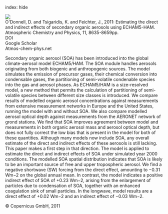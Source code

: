 index: hide

<div class="Citation">
    <div class="Citation-thumb CitationThumb-linked"  data-href="https://doi.org/10.5194/acp-11-8635-2011">
      <img src="https://static.claimspace.cloud/climate-study-static/refs/thumbs/7/ODonnell_et_al_2011-thumb.png" />
    </div>

  <div class="Citation-body">
    <div class="Citation-text">O'Donnell, D. and Tsigaridis, K. and Feichter, J., 2011: Estimating the direct and indirect effects of secondary organic aerosols using ECHAM5-HAM. <span class="Article-journal">Atmospheric Chemistry and Physics, </span><span class="Article-volume">11, </span>8635-8659pp.</div>
    <div class="Citation-links">
      <div class="CitationLink" data-href="https://doi.org/10.5194/acp-11-8635-2011">
        <div class="CitationLink-icon CitationLink-Doi"></div>
        <div class="CitationLink-text">DOI</div>
      </div>
      <div class="CitationLink" data-href="https://scholar.google.com/scholar?q=10.5194/acp-11-8635-2011">
        <div class="CitationLink-icon CitationLink-Scholar"></div>
        <div class="CitationLink-text">Google Scholar</div>
      </div>
      <div class="CitationLink" data-href="http://www.atmos-chem-phys.net/11/8635/2011/">
        <div class="CitationLink-icon CitationLink-Publisher"></div>
        <div class="CitationLink-text">Atmos-chem-phys.net</div>
      </div>
    </div>
  </div>
</div>

Secondary organic aerosol (SOA) has been introduced into the global climate-aerosol model ECHAM5/HAM. The SOA module handles aerosols originating from both biogenic and anthropogenic sources. The model simulates the emission of precursor gases, their chemical conversion into condensable gases, the partitioning of semi-volatile condenable species into the gas and aerosol phases. As ECHAM5/HAM is a size-resolved model, a new method that permits the calculation of partitioning of semi-volatile species between different size classes is introduced. We compare results of modelled organic aerosol concentrations against measurements from extensive measurement networks in Europe and the United States, running the model with and without SOA. We also compare modelled aerosol optical depth against measurements from the AERONET network of grond stations. We find that SOA improves agreement between model and measurements in both organic aerosol mass and aerosol optical depth, but does not fully correct the low bias that is present in the model for both of these quantities. Although many models now include SOA, any overall estimate of the direct and indirect effects of these aerosols is still lacking. This paper makes a first step in that direction. The model is applied to estimate the direct and indirect effects of SOA under simulated year 2000 conditions. The modelled SOA spatial distribution indicates that SOA is likely to be an important source of free and upper tropospheric aerosol. We find a negative shortwave (SW) forcing from the direct effect, amounting to −0.31 Wm−2 on the global annual mean. In contrast, the model indicates a positive indirect effect of SOA of +0.23 Wm−2, arising from the enlargement of particles due to condensation of SOA, together with an enhanced coagulation sink of small particles. In the longwave, model results are a direct effect of +0.02 Wm−2 and an indirect effect of −0.03 Wm−2.

<div class="Citation-copy">
&copy; Copernicus GmbH, 2011
</div>
